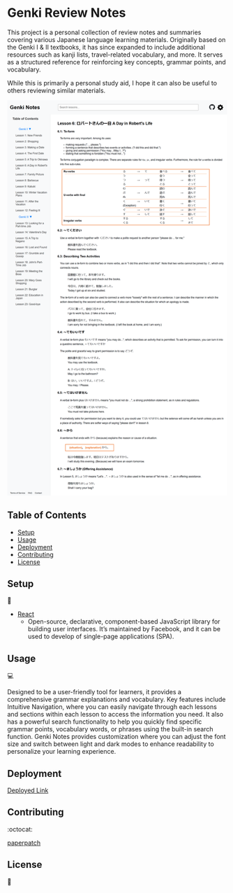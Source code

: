 # Genki Review Notes

This project is a personal collection of review notes and summaries covering various Japanese language learning materials. Originally based on the Genki I & II textbooks, it has since expanded to include additional resources such as kanji lists, travel-related vocabulary, and more. It serves as a structured reference for reinforcing key concepts, grammar points, and vocabulary.

While this is primarily a personal study aid, I hope it can also be useful to others reviewing similar materials.

![Screenshot](./src/assets/images/screenshot/genki-notes-screenshot.png)

## Table of Contents

- [Setup](#setup)
- [Usage](#usage)
- [Deployment](#deployment)
- [Contributing](#contributing)
- [License](#license)

## Setup

:floppy_disk:

- [React](https://reactjs.org/)
  - Open-source, declarative, component-based JavaScript library for building user interfaces. It’s maintained by Facebook, and it can be used to develop of single-page applications (SPA).

## Usage

:computer:

Designed to be a user-friendly tool for learners, it provides a comprehensive grammar explanations and vocabulary. Key features include Intuitive Navigation, where you can easily navigate through each lessons and sections within each lesson to access the information you need. It also has a powerful search functionality to help you quickly find specific grammar points, vocabulary words, or phrases using the built-in search function. Genki Notes provides customization where you can adjust the font size and switch between light and dark modes to enhance readability to personalize your learning experience.

## Deployment

[Deployed Link](https://paperpatch.github.io/genki_notes/)

## Contributing

:octocat:

[paperpatch](https://github.com/paperpatch) </br>

## License

:receipt:
